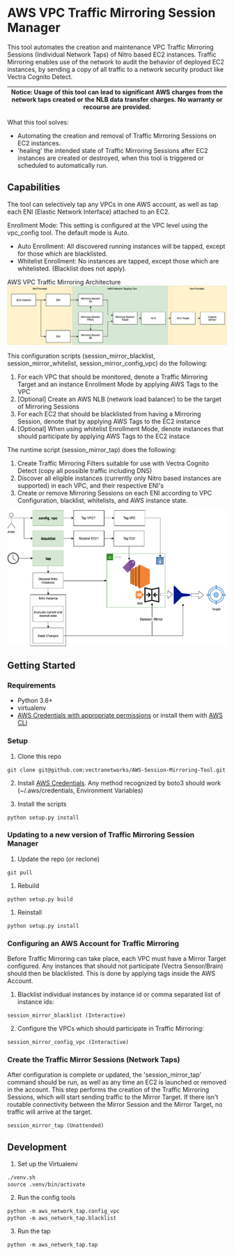 # AWS VPC Traffic Mirroring Session Manager

This tool automates the creation and maintenance VPC Traffic Mirroring Sessions (Individual Network Taps) of Nitro based EC2 instances. 
Traffic Mirroring enables use of the network to audit the behavior of deployed EC2 instances, 
by sending a copy of all traffic to a network security product like Vectra Cognito Detect.

| Notice: Usage of this tool can lead to significant AWS charges from the network taps created or the NLB data transfer charges. No warranty or recourse are provided. |
| --- |

What this tool solves:

- Automating the creation and removal of Traffic Mirroring Sessions on EC2 instances.
- 'healing' the intended state of Traffic Mirroring Sessions after EC2 instances are created or destroyed, when this tool is triggered or scheduled to automatically run.

## Capabilities
The tool can selectively tap any VPCs in one AWS account, as well as tap each ENI (Elastic Network Interface) attached to an EC2.

Enrollment Mode: This setting is configured at the VPC level using the vpc_config tool. The default mode is Auto.

- Auto Enrollment: All discovered running instances will be tapped, except for those which are blacklisted.
- Whitelist Enrollment: No instances are tapped, except those which are whitelisted. (Blacklist does not apply). 



AWS VPC Traffic Mirroring Architecture
![TrafficMirror Architecture!](docs/AWS_SessionMirror_Architecture.png)


This configuration scripts (session_mirror_blacklist, session_mirror_whitelist, session_mirror_config_vpc) do the following:

1. For each VPC that should be monitored, denote a Traffic Mirroring Target and an instance Enrollment Mode by applying AWS Tags to the VPC 
1. [Optional] Create an AWS NLB (network load balancer) to be the target of Mirroring Sessions 
1. For each EC2 that should be blacklisted from having a Mirroring Session, denote that by applying AWS Tags to the EC2 instance
1. [Optional] When using whitelist Enrollment Mode, denote instances that should participate by applying AWS Tags to the EC2 instace

The runtime script (session_mirror_tap) does the following:

1. Create Traffic Mirroring Filters suitable for use with Vectra Cognito Detect (copy all possible traffic including DNS)
1. Discover all eligible instances (currently only Nitro based instances are supported) in each VPC, and their respective ENI's 
1. Create or remove Mirroring Sessions on each ENI according to VPC Configuration, blacklist, whitelists, and AWS instance state.


![Network Tapping Tool!](docs/AWS_Network_Tap.png)



## Getting Started

### Requirements
- Python 3.6+
- virtualenv
- [AWS Credentials with appropriate permissions](https://docs.aws.amazon.com/cli/latest/userguide/cli-configure-files.html) or install them with [AWS CLI](https://aws.amazon.com/cli/)

### Setup
1. Clone this repo
```console
git clone git@github.com:vectranetworks/AWS-Session-Mirroring-Tool.git
```        
     
2. Install [AWS Credentials](https://docs.aws.amazon.com/cli/latest/userguide/cli-configure-files.html). Any method recognized by boto3 should work (~/.aws/credentials, Environment Variables)
        
3. Install the scripts
```console
python setup.py install
```

### Updating to a new version of Traffic Mirroring Session Manager

1. Update the repo (or reclone)
```console
git pull
```
1. Rebuild
```console
python setup.py build
```
1. Reinstall
```console
python setup.py install
```


### Configuring an AWS Account for Traffic Mirroring
Before Traffic Mirroring can take place, each VPC must have a Mirror Target configured. 
Any instances that should not participate (Vectra Sensor/Brain) should then be blacklisted.
This is done by applying tags inside the AWS Account.

1. Blacklist individual instances by instance id or comma separated list of instance ids:
```console
session_mirror_blacklist (Interactive)
```

2. Configure the VPCs which should participate in Traffic Mirroring:
```console
session_mirror_config_vpc (Interactive)
```
    
### Create the Traffic Mirror Sessions (Network Taps)
After configuration is complete or updated, the 'session_mirror_tap' command should be run, as well as any time an EC2 is launched or removed in the account.
This step performs the creation of the Traffic Mirroring Sessions, which will start sending traffic to the Mirror Target.
If there isn't routable connectivity between the Mirror Session and the Mirror Target, no traffic will arrive at the target.
```console
session_mirror_tap (Unattended)
```


## Development
1. Set up the Virtualenv
```console
./venv.sh
source .venv/bin/activate
```   

2. Run the config tools
```console
python -m aws_network_tap.config_vpc
python -m aws_network_tap.blacklist
```

3. Run the tap
```console
python -m aws_network_tap.tap
```
